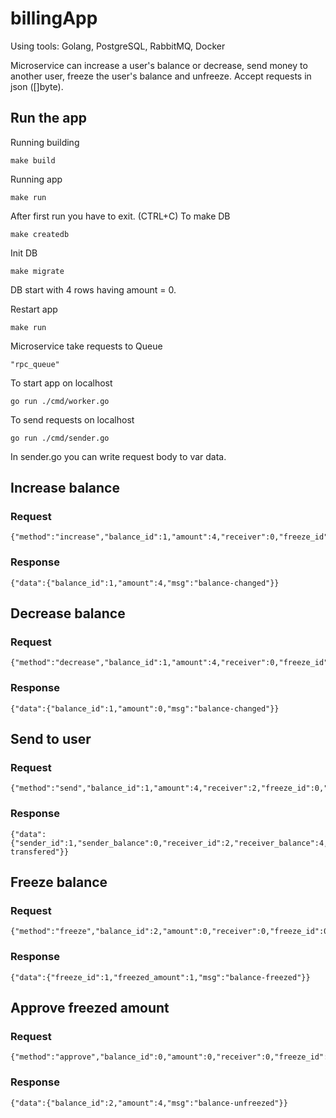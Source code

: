 # billingApp

Using tools: Golang, PostgreSQL, RabbitMQ, Docker 

Microservice can increase a user's balance or decrease, send money to another user, freeze the user's balance and unfreeze. Accept requests in json ([]byte).  

## Run the app

Running building

    make build
    
Running app

    make run
    
After first run you have to exit. (CTRL+C) To make DB

    make createdb
    
Init DB

    make migrate
    
DB start with 4 rows having amount = 0. 

Restart app

    make run
    
Microservice take requests to Queue

    "rpc_queue"

To start app on localhost

    go run ./cmd/worker.go
    
To send requests on localhost

    go run ./cmd/sender.go
    
In sender.go you can write request body to var data.

## Increase balance

### Request  

    {"method":"increase","balance_id":1,"amount":4,"receiver":0,"freeze_id":0,"freezed_amount":0,"is_approved":false} 
    
### Response

    {"data":{"balance_id":1,"amount":4,"msg":"balance-changed"}} 

## Decrease balance

### Request

    {"method":"decrease","balance_id":1,"amount":4,"receiver":0,"freeze_id":0,"freezed_amount":0,"is_approved":false} 
    
### Response

    {"data":{"balance_id":1,"amount":0,"msg":"balance-changed"}} 

## Send to user

### Request

    {"method":"send","balance_id":1,"amount":4,"receiver":2,"freeze_id":0,"freezed_amount":0,"is_approved":false}

### Response

    {"data":{"sender_id":1,"sender_balance":0,"receiver_id":2,"receiver_balance":4,"msg":"money-transfered"}} 

## Freeze balance

### Request

    {"method":"freeze","balance_id":2,"amount":0,"receiver":0,"freeze_id":0,"freezed_amount":1,"is_approved":false} 

### Response

    {"data":{"freeze_id":1,"freezed_amount":1,"msg":"balance-freezed"}} 

## Approve freezed amount

### Request

    {"method":"approve","balance_id":0,"amount":0,"receiver":0,"freeze_id":1,"freezed_amount":0,"is_approved":false} 

### Response
    
    {"data":{"balance_id":2,"amount":4,"msg":"balance-unfreezed"}} 
